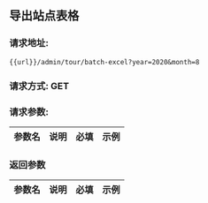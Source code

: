 ## 导出站点表格
### 请求地址:
```
{{url}}/admin/tour/batch-excel?year=2020&month=8
```
### 请求方式: GET  
### 请求参数:  

|参数名|说明|必填|示例|  
 |---|---|---|---|  
### 返回参数  

|参数名|说明|必填|示例|  
 |---|---|---|---|  
